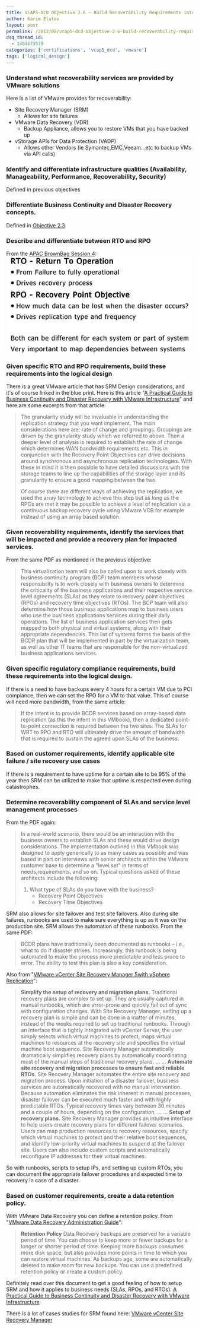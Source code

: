 ```yaml
---
title: VCAP5-DCD Objective 2.6 – Build Recoverability Requirements into the Logical Design
author: Karim Elatov
layout: post
permalink: /2012/08/vcap5-dcd-objective-2-6-build-recoverability-requirements-into-the-logical-design/
dsq_thread_id:
  - 1404673579
categories: ['certifications', 'vcap5_dcd', 'vmware']
tags: ['logical_design']
---
```


### Understand what recoverability services are provided by VMware solutions

Here is a list of VMware provides for recoverability:

*   Site Recovery Manager (SRM)
    *   Allows for site failures
*   VMware Data Recovery (VDR)
    *   Backup Appliance, allows you to restore VMs that you have backed up
*   vStorage APIs for Data Protection (VADP)
    *   Allows other Vendors (ie Symantec,EMC,Veeam...etc to backup VMs via API calls)

### Identify and differentiate infrastructure qualities (Availability, Manageability, Performance, Recoverability, Security)

Defined in previous objectives

### Differentiate Business Continuity and Disaster Recovery concepts.

Defined in [Objective 2.3](/2012/08/vcap5-dcd-objective-2-3-build-availability-requirements-into-the-logical-design/)

### Describe and differentiate between RTO and RPO

From the [APAC BrownBag Session 4](https://professionalvmware.com/vmware-certifications/):
![rpo_vs_rto](https://github.com/elatov/uploads/raw/master/2012/08/rpo_vs_rto.png)

### Given specific RTO and RPO requirements, build these requirements into the logical design

There is a great VMware article that has SRM Design considerations, and it's of course linked in the blue print. Here is this article "[A Practical Guide to Business Continuity and Disaster Recovery with VMware Infrastructure](http://blogs.vmware.com/vmtn/2008/08/book-a-practica.html)" and here are some excerpts from that article:

> The granularity study will be invaluable in understanding the replication strategy that you want implement. The main considerations here are: rate of change and groupings. Groupings are driven by the granularity study which we referred to above. Then a deeper level of analysis is required to establish the rate of change which determines WAN bandwidth requirements etc. This in conjunction with the Recovery Point Objectives can drive decisions around synchronous and asynchronous replication technologies. With these in mind it is then possible to have detailed discussions with the storage teams to line up the capabilities of the storage layer and its granularity to ensure a good mapping between the two.
>
> Of course there are different ways of achieving the replication, we used the array technology to achieve this step but as long as the RPOs are met it may be possible to achieve a level of replication via a continuous backup recovery cycle using VMware VCB for example instead of using an array based solution.

### Given recoverability requirements, identify the services that will be impacted and provide a recovery plan for impacted services.

From the same PDF as mentioned in the previous objective:

> This virtualization team will also be called upon to work closely with business continuity program (BCP) team members whose responsibility is to work closely with business owners to determine the criticality of the business applications and their respective service level agreements (SLAs) as they relate to recovery point objectives (RPOs) and recovery time objectives (RTOs). The BCP team will also determine how those business applications map to business users who use the business applications services during their daily operations. The list of business application services then gets mapped to both physical and virtual systems, along with their appropriate dependencies. This list of systems forms the basis of the BCDR plan that will be implemented in part by the virtualization team, as well as other IT teams that are responsible for the non-virtualized business applications services.

### Given specific regulatory compliance requirements, build these requirements into the logical design.

If there is a need to have backups every 4 hours for a certain VM due to PCI compiance, then we can set the RPO for a VM to that value. This of course will need more bandwidth, from the same article:

> If the intent is to provide BCDR services based on array-based data replication (as this the intent in this VMbook), then a dedicated point-to-point connection is required between the two sites. The SLAs for WRT to RPO and RTO will ultimately drive the amount of bandwidth that is required to sustain the agreed upon SLAs of the business.

### Based on customer requirements, identify applicable site failure / site recovery use cases

If there is a requirement to have uptime for a certain site to be 95% of the year then SRM can be utilized to make that uptime is respected even during catastrophes.

### Determine recoverability component of SLAs and service level management processes

From the PDF again:

> In a real-world scenario, there would be an interaction with the business owners to establish SLAs and these would drive design considerations. The implementation outlined in this VMbook was designed to apply generically to as many cases as possible and was based in part on interviews with senior architects within the VMware customer base to determine a "level set" in terms of needs,requirements, and so on. Typical questions asked of these architects include the following:
>
> 1.  What type of SLAs do you have with the business?
>     *   Recovery Point Objectives
>     *   Recovery Time Objectives

SRM also allows for site failover and test site failovers. Also during site failures, runbooks are used to make sure everything is up as it was on the production site. SRM allows the automation of these runbooks. From the same PDF:

> BCDR plans have traditionally been documented as runbooks – i.e., what to do if disaster strikes. Increasingly, this runbook is being automated to make the process more predictable and less prone to error. The ability to test this plan is also a key consideration.

Also from "[VMware vCenter Site Recovery Manager 5with vSphere Replication](https://storage.googleapis.com/grand-drive-196322.appspot.com/blog_pics/vcap5-dca/vmware-vcenter-site-recovery-manager-with-vsphere-replication-datasheet.pdf)":

> **Simplify the setup of recovery and migration plans.**
> Traditional recovery plans are complex to set up. They are usually captured in manual runbooks, which are error-prone and quickly fall out of sync with configuration changes. With Site Recovery Manager, setting up a recovery plan is simple and can be done in a matter of minutes, instead of the weeks required to set up traditional runbooks. Through an interface that is tightly integrated with vCenter Server, the user simply selects which virtual machines to protect, maps virtual machines to resources at the recovery site and specifies the virtual machine boot sequence. Site Recovery Manager automatically dramatically simplifies recovery plans by automatically coordinating most of the manual steps of traditional recovery plans.
> ...
> ...
> **Automate site recovery and migration processes to ensure fast and reliable RTOs**.
> Site Recovery Manager automates the entire site recovery and migration process. Upon initiation of a disaster failover, business services are automatically recovered with no manual intervention. Because automation eliminates the risk inherent in manual processes, disaster failover can be executed much faster and with highly predictable RTOs. Typical recovery times vary between 30 minutes and a couple of hours, depending on the configuration.
> ...
> ...
> **Setup of recovery plans.** Site Recovery Manager provides an intuitive interface to help users create recovery plans for different failover scenarios. Users can map production resources to recovery resources, specify which virtual machines to protect and their relative boot sequences, and identify low-priority virtual machines to suspend at the failover site. Users can also include custom scripts and automatically reconfigure IP addresses for their virtual machines.

So with runbooks, scripts to setup IPs, and setting up custom RTOs, you can document the appropriate failover procedures and expected time to recovery in case of a disaster.

### Based on customer requirements, create a data retention policy.

With VMware Data Recovery you can define a retention policy. From "[VMware Data Recovery Administration Guide](https://storage.googleapis.com/grand-drive-196322.appspot.com/blog_pics/vcap5-dca/vdr_12_admin.pdf)":

> **Retention Policy**
> Data Recovery backups are preserved for a variable period of time. You can choose to keep more or fewer backups for a longer or shorter period of time. Keeping more backups consumes more disk space, but also provides more points in time to which you can restore virtual machines. As backups age, some are automatically deleted to make room for new backups. You can use a predefined retention policy or create a custom policy.

Definitely read over this document to get a good feeling of how to setup SRM and how it applies to business needs (SLAs, RPOs, and RTOs):
[A Practical Guide to Business Continuity and Disaster Recovery with VMware Infrastructure](http://blogs.vmware.com/vmtn/2008/08/book-a-practica.html)

There is a lot of cases studies for SRM found here:
[VMware vCenter Site Recovery Manager](https://www.vmware.com/products/cloud-infrastructure/live-recovery#case-studies)

